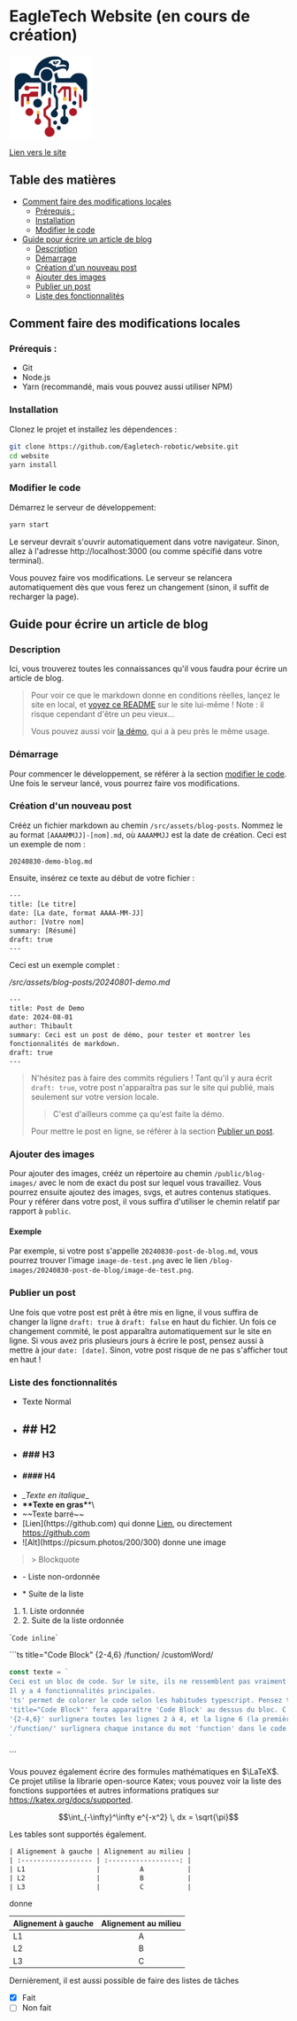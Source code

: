 # EagleTech Website (en cours de création)

<a href="https://github.com/Eagletech-robotic">
    <img src="./logo.png" alt="Logo" width="150" height="150">
</a>

[Lien vers le site](https://eagletech-robotics.netlify.app)

## Table des matières <!-- omit in toc -->

<!-- prettier-ignore-start -->

- [Comment faire des modifications locales](#comment-faire-des-modifications-locales)
  - [Prérequis :](#prérequis-)
  - [Installation](#installation)
  - [Modifier le code](#modifier-le-code)
- [Guide pour écrire un article de blog](#guide-pour-écrire-un-article-de-blog)
  - [Description](#description)
  - [Démarrage](#démarrage)
  - [Création d'un nouveau post](#création-dun-nouveau-post)
  - [Ajouter des images](#ajouter-des-images)
  - [Publier un post](#publier-un-post)
  - [Liste des fonctionnalités](#liste-des-fonctionnalités)
  
<!-- prettier-ignore-end -->

## Comment faire des modifications locales

### Prérequis :

-   Git
-   Node.js
-   Yarn (recommandé, mais vous pouvez aussi utiliser NPM)

### Installation

Clonez le projet et installez les dépendences :

```sh
git clone https://github.com/Eagletech-robotic/website.git
cd website
yarn install
```

### Modifier le code

Démarrez le serveur de développement:

```sh
yarn start
```

Le serveur devrait s'ouvrir automatiquement dans votre navigateur. Sinon, allez à l'adresse http://localhost:3000 (ou comme spécifié dans votre terminal).

Vous pouvez faire vos modifications. Le serveur se relancera automatiquement dès que vous ferez un changement (sinon, il suffit de recharger la page).

## Guide pour écrire un article de blog

### Description

Ici, vous trouverez toutes les connaissances qu'il vous faudra pour écrire un article de blog.

> Pour voir ce que le markdown donne en conditions réelles, lançez le site en local, et [voyez ce README](http://localhost:3000/blog/posts/00p9f5f7) sur le site lui-même ! Note : il risque cependant d'être un peu vieux...
>
> Vous pouvez aussi voir [la démo](http://localhost:3000/blog/posts/00j81tdk), qui a à peu près le même usage.

### Démarrage

Pour commencer le développement, se référer à la section [modifier le code](#modifier-le-code). Une fois le serveur lancé, vous pourrez faire vos modifications.

### Création d'un nouveau post

Crééz un fichier markdown au chemin `/src/assets/blog-posts`. Nommez le au format `[AAAAMMJJ]-[nom].md`, où `AAAAMMJJ` est la date de création. Ceci est un exemple de nom :

```
20240830-demo-blog.md
```

Ensuite, insérez ce texte au début de votre fichier :

```
---
title: [Le titre]
date: [La date, format AAAA-MM-JJ]
author: [Votre nom]
summary: [Résumé]
draft: true
---
```

Ceci est un exemple complet :

_/src/assets/blog-posts/20240801-demo.md_

```
---
title: Post de Demo
date: 2024-08-01
author: Thibault
summary: Ceci est un post de démo, pour tester et montrer les fonctionnalités de markdown.
draft: true
---
```

> N'hésitez pas à faire des commits réguliers ! Tant qu'il y aura
> écrit `draft: true`, votre post n'apparaîtra pas sur le site qui
> publié, mais seulement sur votre version locale.
>
> > C'est d'ailleurs comme ça qu'est faite la démo.
>
> Pour mettre le post en ligne, se référer à la section [Publier un post](publier-un-post).

### Ajouter des images

Pour ajouter des images, crééz un répertoire au chemin `/public/blog-images/` avec le nom de exact du post sur lequel vous travaillez. Vous pourrez ensuite ajoutez des images, svgs, et autres contenus statiques. Pour y référer dans votre post, il vous suffira d'utiliser le chemin relatif par rapport à `public`.

#### Exemple

Par exemple, si votre post s'appelle `20240830-post-de-blog.md`, vous pourrez trouver l'image `image-de-test.png` avec le lien `/blog-images/20240830-post-de-blog/image-de-test.png`.

### Publier un post

Une fois que votre post est prêt à être mis en ligne, il vous suffira de changer la ligne `draft: true` à `draft: false` en haut du fichier. Un fois ce changement commité, le post apparaîtra automatiquement sur le site en ligne.
Si vous avez pris plusieurs jours à écrire le post, pensez aussi à mettre à jour `date: [date]`. Sinon, votre post risque de ne pas s'afficher tout en haut !

### Liste des fonctionnalités

-   Texte Normal
-   ## ## H2
-   ### ### H3
-   #### #### H4
-   *​_Texte en italique*​\_
-   **\*\*Texte en gras\***\*\
-   ~\~Texte barré\~~
-   \[Lien]\(https:/​/github.com) qui donne [Lien](https://github.com), ou directement https://github.com
-   \![Alt]\(https:/​/picsum.photos/200/300) donne une image

> \> Blockquote

-   \- Liste non-ordonnée

*   \* Suite de la liste

1. 1\. Liste ordonnée
2. 2\. Suite de la liste ordonnée

\``Code inline`\`

\```ts title="Code Block" {2-4,6} /function/ /customWord/

```ts
const texte = `
Ceci est un bloc de code. Sur le site, ils ne ressemblent pas vraiment à ça. N'hésitez pas à regarder la démo.
Il y a 4 fonctionnalités principales.
'ts' permet de colorer le code selon les habitudes typescript. Pensez toujours inclure un langage un (sauf si c'est du pur texte).
'title="Code Block"' fera apparaître 'Code Block' au dessus du bloc. C'est fortement recommandé d'inclure un titre.
'{2-4,6}' surlignera toutes les lignes 2 à 4, et la ligne 6 (la première ligne étant 1)
'/function/' surlignera chaque instance du mot 'function' dans le code
`
```

\```

Vous pouvez également écrire des formules mathématiques en $\LaTeX$. Ce projet utilise la librarie open-source Katex; vous pouvez voir la liste des fonctions supportées et autres informations pratiques sur https://katex.org/docs/supported.

$$\int_{-\infty}^\infty e^{-x^2} \, dx = \sqrt{\pi}$$

Les tables sont supportés également.

```
| Alignement à gauche | Alignement au milieu |
| :------------------ | :------------------: |
| L1                  |          A           |
| L2                  |          B           |
| L3                  |          C           |
```

donne

| Alignement à gauche | Alignement au milieu |
| :------------------ | :------------------: |
| L1                  |          A           |
| L2                  |          B           |
| L3                  |          C           |

Dernièrement, il est aussi possible de faire des listes de tâches

-   [x] Fait
-   [ ] Non fait

